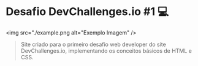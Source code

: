 # Desafio DevChallenges.io #1 :computer:

<img src="./example.png alt="Exemplo Imagem" />

> Site criado para o primeiro desafio web developer do site DevChallenges.io, implementando os conceitos básicos de HTML e CSS.
